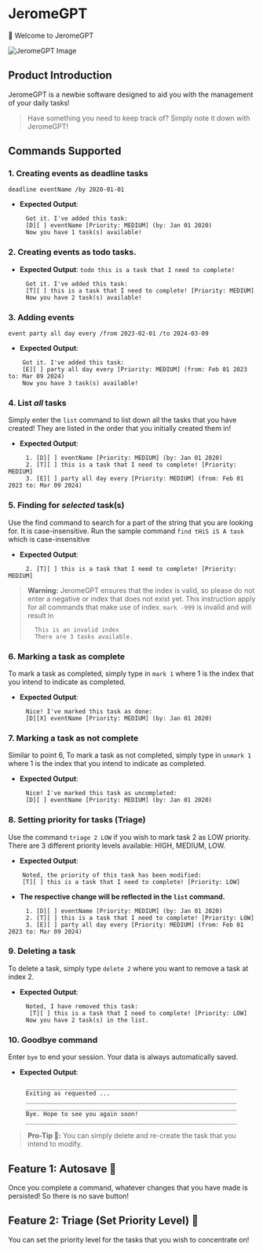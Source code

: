 # JeromeGPT 
👋 Welcome to JeromeGPT

![JeromeGPT Image](https://jerome-j.github.io/ip/Ui.png)

## Product Introduction
JeromeGPT is a newbie software designed to aid you with the management of your daily tasks!

> Have something you need to keep track of? Simply note it down with JeromeGPT!


## Commands Supported
### 1. Creating events as deadline tasks 

`deadline eventName /by 2020-01-01`
- **Expected Output**:

```
	 Got it. I've added this task: 
	 [D][ ] eventName [Priority: MEDIUM] (by: Jan 01 2020)
	 Now you have 1 task(s) available!
```


### 2. Creating events as todo tasks.
- **Expected Output**:
`todo this is a task that I need to complete!`
```
	 Got it. I've added this task:
	 [T][ ] this is a task that I need to complete! [Priority: MEDIUM]
	 Now you have 2 task(s) available!
```


### 3. Adding events
`event party all day every /from 2023-02-01 /to 2024-03-09`
- **Expected Output**:
```
    Got it. I've added this task:
    [E][ ] party all day every [Priority: MEDIUM] (from: Feb 01 2023 to: Mar 09 2024)
    Now you have 3 task(s) available!
```

### 4. List _all_ tasks
Simply enter the `list` command to list down all the tasks that you have created! 
They are listed in the order that you initially created them in!
- **Expected Output**:

```
	 1. [D][ ] eventName [Priority: MEDIUM] (by: Jan 01 2020)
	 2. [T][ ] this is a task that I need to complete! [Priority: MEDIUM]
	 3. [E][ ] party all day every [Priority: MEDIUM] (from: Feb 01 2023 to: Mar 09 2024)
```

### 5. Finding for _selected_ task(s)
Use the find command to search for a part of the string that you are looking for. It is case-insensitive.
Run the sample command `find tHiS iS A task` which is case-insensitive

- **Expected Output**:
```
	 2. [T][ ] this is a task that I need to complete! [Priority: MEDIUM]
```

> **Warning:** JeromeGPT ensures that the index is valid, so please do not enter a negative or index that does not exist yet. 
> This instruction apply for all commands that make use of index.
> `mark -999` is invalid and will result in 
> ```
>   This is an invalid index
>   There are 3 tasks available.
> ```


### 6. Marking a task as complete
To mark a task as completed, simply type in `mark 1` where 1 is the index that you intend to indicate as completed.
- **Expected Output**:
```
	 Nice! I've marked this task as done:
	 [D][X] eventName [Priority: MEDIUM] (by: Jan 01 2020)
```


### 7. Marking a task as not complete
Similar to point 6, To mark a task as not completed, simply type in `unmark 1` where 1 is the index that you intend to indicate as completed.
- **Expected Output**:
```
	 Nice! I've marked this task as uncompleted:
	 [D][ ] eventName [Priority: MEDIUM] (by: Jan 01 2020)
```


### 8. Setting priority for tasks (Triage)
Use the command `triage 2 LOW` if you wish to mark task 2 as LOW priority. 
There are 3 different priority levels available: HIGH, MEDIUM, LOW.
- **Expected Output**:
```
    Noted, the priority of this task has been modified:
    [T][ ] this is a task that I need to complete! [Priority: LOW]
```

- **The respective change will be reflected in the `list` command.**
```
	 1. [D][ ] eventName [Priority: MEDIUM] (by: Jan 01 2020)
	 2. [T][ ] this is a task that I need to complete! [Priority: LOW]
	 3. [E][ ] party all day every [Priority: MEDIUM] (from: Feb 01 2023 to: Mar 09 2024)
```

### 9. Deleting a task
To delete a task, simply type `delete 2` where you want to remove a task at index 2.
- **Expected Output**:
```
	 Noted, I have removed this task:
	  [T][ ] this is a task that I need to complete! [Priority: LOW]
	 Now you have 2 task(s) in the list.
```


### 10. Goodbye command
Enter `bye` to end your session. Your data is always automatically saved.
- **Expected Output**:
```
	 ____________________________________________________________
	 Exiting as requested ...
	 ____________________________________________________________
	 ____________________________________________________________
	 Bye. Hope to see you again soon!
	 ____________________________________________________________
```

> **Pro-Tip 🎩:** You can simply delete and re-create the task that you intend to modify.

## Feature 1: Autosave 💾
Once you complete a command, whatever changes that you have made is persisted!
So there is no save button!

## Feature 2: Triage (Set Priority Level) 🏥
You can set the priority level for the tasks that you wish to concentrate on!
